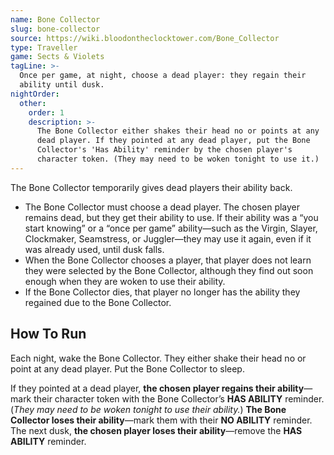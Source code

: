 ```yaml
---
name: Bone Collector
slug: bone-collector
source: https://wiki.bloodontheclocktower.com/Bone_Collector
type: Traveller
game: Sects & Violets
tagLine: >-
  Once per game, at night, choose a dead player: they regain their
  ability until dusk.
nightOrder:
  other:
    order: 1
    description: >-
      The Bone Collector either shakes their head no or points at any
      dead player. If they pointed at any dead player, put the Bone
      Collector's 'Has Ability' reminder by the chosen player's
      character token. (They may need to be woken tonight to use it.)
---
```


The Bone Collector temporarily gives dead players their ability back.

- The Bone Collector must choose a dead player. The chosen player
  remains dead, but they get their ability to use. If their ability was
  a “you start knowing” or a “once per game” ability—such as the Virgin,
  Slayer, Clockmaker, Seamstress, or Juggler—they may use it again, even
  if it was already used, until dusk falls.
- When the Bone Collector chooses a player, that player does not learn
  they were selected by the Bone Collector, although they find out soon
  enough when they are woken to use their ability.
- If the Bone Collector dies, that player no longer has the ability they
  regained due to the Bone Collector.

## How To Run

Each night, wake the Bone Collector. They either shake their head no or
point at any dead player. Put the Bone Collector to sleep.

If they pointed at a dead player, **the chosen player regains their
ability**—mark their character token with the Bone Collector’s **HAS
ABILITY** reminder. (_They may need to be woken tonight to use their
ability._) **The Bone Collector loses their ability**—mark them with
their **NO ABILITY** reminder. The next dusk, **the chosen player loses
their ability**—remove the **HAS ABILITY** reminder.
